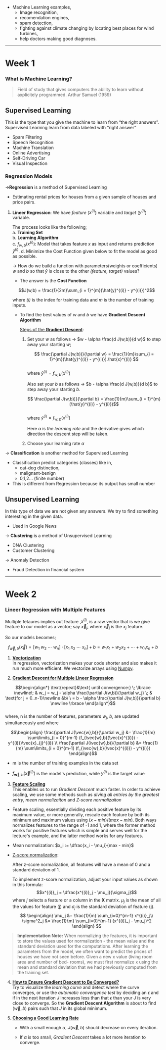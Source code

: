 - Machine Learning examples,
    - Image recognition,
    - recomendation engines,
    - spam detection,
    - fighting against climate changing by locating best places for wind turbines,
    - help doctors making good diagnoses.

---

# Week 1

### What is Machine Learning?

> Field of study that gives computers the ability to learn without axplicitely programmed.
Arthur Samuel (1959)
>

## Supervised Learning

This is the type that you give the machine to learn from “the right answers”.  Supervised Learning learn from  data labeled with “right answer”

- Spam Filtering
- Speech Recognition
- Machine Translation
- Online Advertising
- Self-Driving Car
- Visual Inspection

### Regression Models
→**Regression** is a method of Supervised Learning

- Estimating rental prices for houses from a given sample of houses and price pairs.  

1. **Lineer Regression**:
   We have _feature_ ($x^{(i)}$) variable and _target_ ($y^{(i)}$) variable.

   The process looks like the following;  
   a. **Training Set**  
   b. **Learning Algorithm**  
   c. $f_{w,b}(x^{(i)})$: Model that takes feature _x_ as input and returns prediction $\hat{y}^{(i)}$.
   d. Minimize the Cost Function given below to fit the model as good as possible.

   → How do we build a function with parameters(weights or coefficients) $w$ and $b$ so that $\hat{y}$ is close to the other _(feature, target)_ values?

   * The answer is the **Cost Function**

    $$J(w,b) = \frac{1}{2m}\sum_{i = 1}^{m}(\hat{y}^{(i)} - y^{(i)})^2$$  

    where _(i)_ is the index for training data and _m_ is the number of training inputs.

    * To find the best values of $w$ and $b$ we have **Gradient Descent Algorithm**

      <ins>Steps of the **Gradient Descent**</ins>:

      1. Set your $w$ as follows &rarr; $w - \alpha \frac{d J(w,b)}{d w}$ to step away your starting $w$;

            $$ \frac{\partial J(w,b))}{\partial w} = \frac{1}{m}\sum_{i = 1}^{m}(\hat{y}^{(i)} - y^{(i)}).\hat{x}^{(i)} $$  
            where $\hat{y}^{(i)} = f_{w,b}(x^{(i)})$

            Also set your $b$ as follows &rarr; $b - \alpha \frac{d J(w,b)}{d b}$ to step away your starting $b$.

            $$ \frac{\partial J(w,b))}{\partial b} = \frac{1}{m}\sum_{i = 1}^{m}(\hat{y}^{(i)} - y^{(i)})$$  
            where $\hat{y}^{(i)} = f_{w,b}(x^{(i)})$

            Here $\alpha$ is *the learning rate* and the derivative gives which direction the descent step will be taken.

      2. Choose your learning rate $\alpha$  

→ **Classification** is another method for Supervised Learning

- Classification predict categories (classes) like in,
    - cat-dog distinction,
    - malignant-benign
    - 0,1,2… (finite number)
- This is different from Regression because its output has small number

## Unsupervised Learning

In this type of data we are not given any answers. We try to find something interesting in the given data.

- Used in Google News

→ **Clustering** is a method of Unsupervised Learning

- DNA Clustering
- Customer Clustering

→ Anomaly Detection

- Fraud Detection in financial system

---
# Week 2

### Lineer Regression with Multiple Features  
Multiple fetaures implies out feature ,$x^{(i)}$, is a raw vector that is we give feature to our model as a vector; say $\vec{x}_j$, where $\vec{x}_j$ is the $x_{j}$ feature.

So our models becomes;  

$$ f_{\vec{w},b}({\vec{x}}) = [w_{1}\ w_{2}\ \cdots\ w_{n}] \cdot [x_{1}\  x_{2}\  \cdots\ x_{n}] + b = w_{1}x_{1} + w_{2}x_{2} + \cdots + w_{n}x_{n} + b $$


1. <ins>**Vectorization**</ins>  
In regression, vectorization makes your code shorter and also makes it run much more efficient. We vectorize arrays using [Numpy](https://numpy.org/doc/stable/).

2. <ins>**Gradient Descent for Multiple Lineer Regression**</ins>  

$$\begin{align*} \text{repeat}&\text{ until convergence:} \; \lbrace \newline\;
& w_j = w_j -  \alpha \frac{\partial J(w,b)}{\partial w_j} \; & \text{for j = 0..n-1}\newline
&b\ \ = b -  \alpha \frac{\partial J(w,b)}{\partial b}  \newline \rbrace
\end{align*}$$  
where, n is the number of features, parameters $w_j$,  $b$, are updated simultaneously and where  

$$\begin{align}
\frac{\partial J(\vec{w},b)}{\partial w_j}  &= \frac{1}{m} \sum\limits_{i = 0}^{m-1} (f_{\vec{w},b}(\vec{x}^{(i)}) - y^{(i)})\vec{x}_{j}^{(i)}  \\
\frac{\partial J(\vec{w},b)}{\partial b}  &= \frac{1}{m} \sum\limits_{i = 0}^{m-1} (f_{\vec{w},b}(\vec{x}^{(i)}) - y^{(i)})
\end{align}$$

* m is the number of training examples in the data set


*  $f_{\mathbf{\vec{w}},b}(\vec{x}^{(i)})$ is the model's prediction, while $y^{(i)}$ is the target value

3. <ins>**Feature Scaling**</ins>  
  This enables us to run *Gradient Descent* much faster. In order to achieve scaling, we use some methods such as *diving all entries by the greatest entry*, *mean normalizaiton* and *Z-score normalizaiton*

  - Feature scaling, essentially dividing each positive feature by its maximum value, or more generally, rescale each feature by both its minimum and maximum values using $(x-min)/(max-min)$. Both ways normalizes features to the range of -1 and 1, where the former method works for positive features which is simple and serves well for the lecture's example, and the latter method works for any features.

  - Mean normalization: $x_i := \dfrac{x_i - \mu_i}{max - min}$

  - <ins>Z-score normalization</ins>:

    After z-score normalization, all features will have a mean of 0 and a standard deviation of 1.

    To implement z-score normalization, adjust your input values as shown in this formula:
    $$x^{(i)}_j = \dfrac{x^{(i)}_j - \mu_j}{\sigma_j}$$
    where $j$ selects a feature or a column in the $\mathbf{X}$ matrix. $µ_j$ is the mean of all the values for feature (j) and $\sigma_j$ is the standard deviation of feature (j).
    $$
    \begin{align}
    \mu_j &= \frac{1}{m} \sum_{i=0}^{m-1} x^{(i)}_j\\
    \sigma^2_j &= \frac{1}{m} \sum_{i=0}^{m-1} (x^{(i)}_j - \mu_j)^2
    \end{align}
    $$

  >**Implementation Note:** When normalizing the features, it is important
  to store the values used for normalization - the mean value and the standard deviation used for the computations. After learning the parameters
  from the model, we often want to predict the prices of houses we have not
  seen before. Given a new x value (living room area and number of bed-
  rooms), we must first normalize x using the mean and standard deviation
  that we had previously computed from the training set.

4. <ins>**How to Ensure Gradient Descent to Be Converged?**</ins>  
Try to visualize the *learning curve* and detect where the curve converges, or use the *automatic convergence test* by deciding an $\epsilon$ and if in the next iteration $J$ increases less than that $\epsilon$ than your $J$ is very close to converge. So the **Gradient Descent Algorithm** is about to find $(\vec{w},b)$ pairs such that $J$ in its global minimum.



5. <ins>**Choosing a Good Learning Rate**</ins>  
    * With a small enough $\alpha$, $J(\vec{w},b)$ should decrease on every iteration.

    * If $\alpha$ is too small, *Gradient Descent* takes a lot more iteration to converge.
